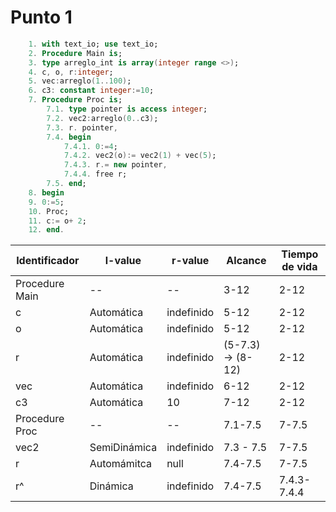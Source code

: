 # Punto 1
```ADA
    1. with text_io; use text_io;
    2. Procedure Main is;
    3. type arreglo_int is array(integer range <>);
    4. c, o, r:integer;
    5. vec:arreglo(1..100);
    6. c3: constant integer:=10;
    7. Procedure Proc is;
        7.1. type pointer is access integer;
        7.2. vec2:arreglo(0..c3);
        7.3. r. pointer,
        7.4. begin
            7.4.1. 0:=4;
            7.4.2. vec2(o):= vec2(1) + vec(5);
            7.4.3. r.= new pointer,
            7.4.4. free r;
        7.5. end;
    8. begin
    9. 0:=5;
    10. Proc;
    11. c:= o+ 2;
    12. end.
```
|Identificador | l-value | r-value | Alcance | Tiempo de vida |
|------------- |-------- |---------| --------| ---------------|
|Procedure Main|--|--|3-12|2-12|            
|c|Automática|indefinido|5-12|2-12|
|o|Automática|indefinido|5-12|2-12|
|r|Automática|indefinido|(5-7.3) -> (8-12)|2-12|
|vec|Automática|indefinido|6-12|2-12|
|c3|Automática|10|7-12|2-12|
|Procedure Proc|--|--|7.1-7.5|7-7.5|
|vec2|SemiDinámica|indefinido|7.3 - 7.5|7-7.5|
|r|Automámitca|null|7.4-7.5|7-7.5|
|r^|Dinámica|indefinido|7.4-7.5|7.4.3-7.4.4|


